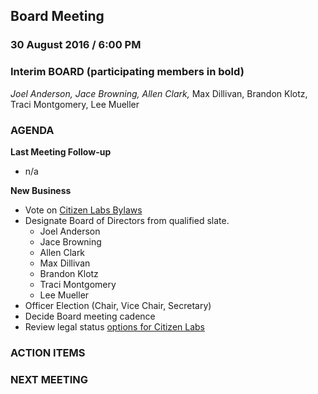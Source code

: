 ## Board Meeting
### 30 August 2016 / 6:00 PM

### Interim BOARD (participating members in bold)
*Joel Anderson, Jace Browning, Allen Clark,* Max Dillivan, Brandon Klotz, Traci Montgomery, Lee Mueller

### AGENDA
**Last Meeting Follow-up**
- n/a

**New Business**
- Vote on [Citizen Labs Bylaws](https://docs.google.com/document/d/1B6l-9QcfFnnr8MC4R1OfsKYCz11U-qEHYPdfHrJPa_Q/edit)
- Designate Board of Directors from qualified slate.
  - Joel Anderson
  - Jace Browning
  - Allen Clark
  - Max Dillivan
  - Brandon Klotz
  - Traci Montgomery
  - Lee Mueller
- Officer Election (Chair, Vice Chair, Secretary)
- Decide Board meeting cadence
- Review legal status [options for Citizen Labs](https://docs.google.com/document/d/1y3qVFElM6gGRhtZcqiPVet2dbfJxzyOO-h_bNLkdImM/edit?usp=sharing)

### ACTION ITEMS

### NEXT MEETING
